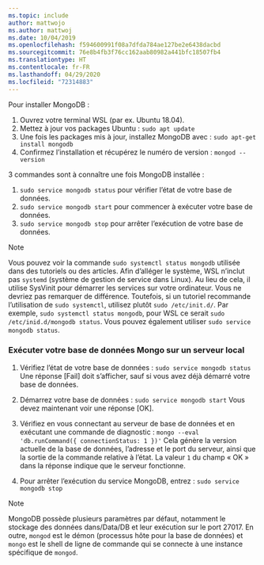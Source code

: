 ```yaml
---
ms.topic: include
author: mattwojo
ms.author: mattwoj
ms.date: 10/04/2019
ms.openlocfilehash: f594600991f08a7dfda784ae127be2e6438dacbd
ms.sourcegitcommit: 76e8b4fb3f76cc162aab80982a441bfc18507fb4
ms.translationtype: HT
ms.contentlocale: fr-FR
ms.lasthandoff: 04/29/2020
ms.locfileid: "72314883"
---
```

Pour installer MongoDB :

1. Ouvrez votre terminal WSL (par ex. Ubuntu 18.04).
2. Mettez à jour vos packages Ubuntu : `sudo apt update`
3. Une fois les packages mis à jour, installez MongoDB avec : `sudo apt-get install mongodb`
4. Confirmez l’installation et récupérez le numéro de version : `mongod --version`

3 commandes sont à connaître une fois MongoDB installée :

1. `sudo service mongodb status` pour vérifier l’état de votre base de données.
2. `sudo service mongodb start` pour commencer à exécuter votre base de données.
3. `sudo service mongodb stop` pour arrêter l’exécution de votre base de données.

> [!NOTE]
> Vous pouvez voir la commande `sudo systemctl status mongodb` utilisée dans des tutoriels ou des articles. Afin d’alléger le système, WSL n’inclut pas `systemd` (système de gestion de service dans Linux). Au lieu de cela, il utilise SysVinit pour démarrer les services sur votre ordinateur. Vous ne devriez pas remarquer de différence. Toutefois, si un tutoriel recommande l’utilisation de `sudo systemctl`, utilisez plutôt `sudo /etc/init.d/`. Par exemple, `sudo systemctl status mongodb`, pour WSL ce serait `sudo /etc/inid.d/mongodb status`. Vous pouvez également utiliser `sudo service mongodb status`.

### <a name="run-your-mongo-database-in-a-local-server"></a>Exécuter votre base de données Mongo sur un serveur local

1. Vérifiez l’état de votre base de données : `sudo service mongodb status` Une réponse [Fail] doit s’afficher, sauf si vous avez déjà démarré votre base de données.

2. Démarrez votre base de données : `sudo service mongodb start` Vous devez maintenant voir une réponse [OK].

3. Vérifiez en vous connectant au serveur de base de données et en exécutant une commande de diagnostic : `mongo --eval 'db.runCommand({ connectionStatus: 1 })'` Cela génère la version actuelle de la base de données, l’adresse et le port du serveur, ainsi que la sortie de la commande relative à l’état. La valeur `1` du champ « OK » dans la réponse indique que le serveur fonctionne.

4. Pour arrêter l’exécution du service MongoDB, entrez : `sudo service mongodb stop`

> [!NOTE]
> MongoDB possède plusieurs paramètres par défaut, notamment le stockage des données dans/Data/DB et leur exécution sur le port 27017. En outre, `mongod` est le démon (processus hôte pour la base de données) et `mongo` est le shell de ligne de commande qui se connecte à une instance spécifique de `mongod`.
